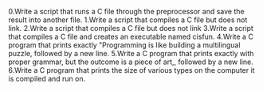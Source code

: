 0.Write a script that runs a C file through the preprocessor and save the result into another file.
1.Write a script that compiles a C file but does not link.
2.Write a script that compiles a C file but does not link
3.Write a script that compiles a C file and creates an executable named cisfun.
4.Write a C program that prints exactly "Programming is like building a multilingual puzzle, followed by a new line.
5.Write a C program that prints exactly with proper grammar, but the outcome is a piece of art,, followed by a new line.
6.Write a C program that prints the size of various types on the computer it is compiled and run on.
